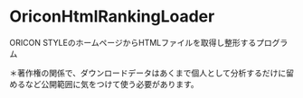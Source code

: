 OriconHtmlRankingLoader
=======================

ORICON STYLEのホームページからHTMLファイルを取得し整形するプログラム

＊著作権の関係で、ダウンロードデータはあくまで個人として分析するだけに留めるなど公開範囲に気をつけて使う必要があります。